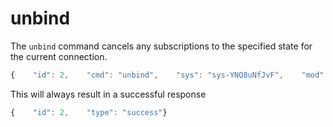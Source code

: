# unbind

The `unbind` command cancels any subscriptions to the specified state for the current connection.

```javascript
{    "id": 2,    "cmd": "unbind",    "sys": "sys-YNQ8uNfJvF",    "mod": "Display",    "index": 1,    "name": "power"}
```

This will always result in a successful response

```javascript
{    "id": 2,    "type": "success"}
```

